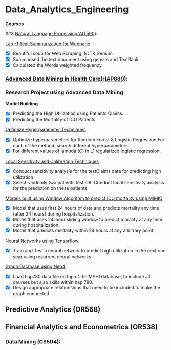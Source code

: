 # Data_Analytics_Engineering

**Courses**

  ##3 [Natural Language Processing(AIT590)](https://github.com/gauthamikuravi/Data_Analytics_Engineering/tree/main/Natural%20Language%20Processing): 
  
 [Lab -1 Text Summarization for Webpage](https://github.com/gauthamikuravi/Data_Analytics_Engineering/blob/main/Natural%20Language%20Processing/Labs/AIT590_SaiGauthamikuravi_Lab1.ipynb)

- [x] Beautiful soup for Web Scraping, NLTK,Gensim
- [x] Summarised the text document using gensim and TextRank
- [x] Calculated the Words weighted frequency

### [Advanced Data Mining in Health Care(HAP880)](https://github.com/gauthamikuravi/Data_Analytics_Engineering/tree/main/Healthcare_Analytics):

### Research Project using Advanced Data Mining

**Model Building**

- [x] Predicting the High Utilization using Patients Claims.
- [x] Predicting the Mortality of ICU Patients.

[Optimize Hyperparameter Techniques](https://github.com/gauthamikuravi/Data_Analytics_Engineering/blob/main/Healthcare_Analytics/Optimization.ipynb)

- [x] Optimize hyperparameters for Random Forest & Logistic Regression For each of the method, search different hyperparameters.
- [x] For different values of lambda (C) in L1 regularized logistic regression.

[Local Sensitivity and Calibration Techniques](https://github.com/gauthamikuravi/Data_Analytics_Engineering/blob/main/Healthcare_Analytics/Sensitivity.ipynb)

- [x] Conduct sensitivity analysis for the testClaims data for predicting high utilization.
- [x] Select randomly two patients  test set. Conduct local sensitivity analysis for the prediction on these patients.

[Models built using Window Algorithm to predict ICU mortality using MIMIC](https://github.com/gauthamikuravi/Data_Analytics_Engineering/blob/main/Healthcare_Analytics/ICU_Mortality_windowAlgorithm.ipynb)

- [x] Model that uses first 24 hours of data and predicts mortality any time (after 24 hours) during hospitalization. 
- [x] Model that uses 24-hour sliding window to predict morality at any time during hospitalization. 
- [x] Model that predicts mortality within 24 hours at any arbitrary point. 

[Neural Networks using Tensorflow](https://github.com/gauthamikuravi/Data_Analytics_Engineering/blob/main/Healthcare_Analytics/Neuralnet_tensorflow.ipynb)
- [x] Train and Test a neural network to predict high utilization in the next one year using recurrent neural networks

[Graph Database using Neo4j](https://github.com/gauthamikuravi/Data_Analytics_Engineering/blob/main/Healthcare_Analytics/GraphDatabase.ipynb)
 - [x] Load hap780 data file on top of the MSHI database, to include all courses but also skills within hap 780. 
 - [x] Design appropriate relationships that need to be included to make the graph connected
     
## Predictive Analytics (OR568)
## Financial Analytics and Econometrics (OR538)
### [Data Mining (CS504)](https://github.com/gauthamikuravi/Data_Analytics_Engineering/tree/main/Data_Mining):

